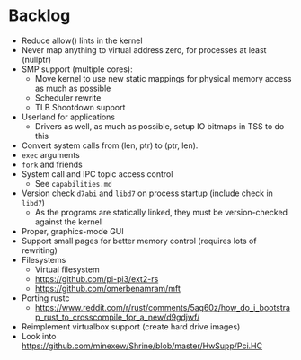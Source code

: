 # Backlog

* Reduce allow() lints in the kernel
* Never map anything to virtual address zero, for processes at least (nullptr)
* SMP support (multiple cores):
    * Move kernel to use new static mappings for physical memory access as much as possible
    * Scheduler rewrite
    * TLB Shootdown support
* Userland for applications
    * Drivers as well, as much as possible, setup IO bitmaps in TSS to do this
* Convert system calls from (len, ptr) to (ptr, len).
* `exec` arguments
* `fork` and friends
* System call and IPC topic access control
    * See `capabilities.md`
* Version check `d7abi` and `libd7` on process startup (include check in `libd7`)
    * As the programs are statically linked, they must be version-checked against the kernel
* Proper, graphics-mode GUI
* Support small pages for better memory control (requires lots of rewriting)
* Filesystems
    * Virtual filesystem
    * https://github.com/pi-pi3/ext2-rs
    * https://github.com/omerbenamram/mft
* Porting rustc
    * https://www.reddit.com/r/rust/comments/5ag60z/how_do_i_bootstrap_rust_to_crosscompile_for_a_new/d9gdjwf/
* Reimplement virtualbox support (create hard drive images)
* Look into https://github.com/minexew/Shrine/blob/master/HwSupp/Pci.HC
